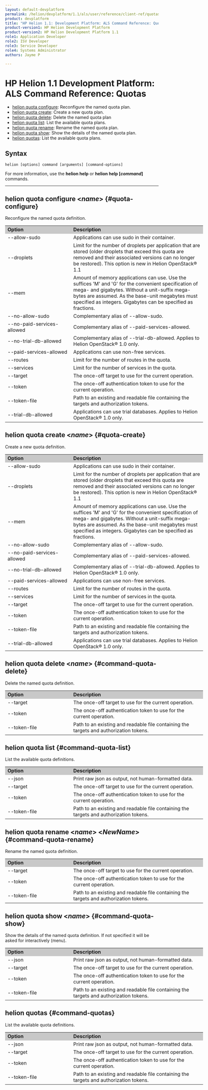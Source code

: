 ```yaml
---
layout: default-devplatform
permalink: /helion/devplatform/1.1/als/user/reference/client-ref/quotas/
product: devplatform
title: "HP Helion 1.1: Development Platform: ALS Command Reference: Quotas"
product-version1: HP Helion Development Platform
product-version2: HP Helion Development Platform 1.1
role1: Application Developer 
role2: ISV Developer
role3: Service Developer
role4: Systems Administrator
authors: Jayme P

---
```

<!--PUBLISHED-->

# HP Helion 1.1 Development Platform: ALS Command Reference: Quotas

- [helion quota configure](#command-quota-configure): Reconfigure the named quota plan.
- [helion quota create](#command-quota-create): Create a new quota plan.
- [helion quota delete](#command-quota-delete): Delete the named quota plan
- [helion quota list](#command-quota-list): List the available quota plans. 
- [helion quota rename](#command-quota-rename): Rename the named quota plan.
- [helion quota show](#command-quota-show): Show the details of the named quota plan.
- [helion quotas](#command-quotas): List the available quota plans.

## Syntax

	helion [options] command [arguments] [command-options]

For more information, use the **helion help** or **helion help [*command*]** commands.

<hr />

## helion quota configure <*name*> {#quota-configure}
Reconfigure the named quota definition. 

<table style="text-align: left; vertical-align: top; width:650px;">
<tr style="background-color: #C8C8C8;">
<td style="width: 200px;"><b>Option</b></td><td><b>Description</b></td>
</tr>
<tr><td>--allow-sudo</td>
<td>Applications can use sudo in their container.</td>
</tr>
<tr><td>--droplets</td><td> Limit for the number of droplets per application that are stored (older droplets that exceed this quota are removed and their associated versions can no longer be restored). This option is new in Helion OpenStack&#174; 1.1</td></tr>    <tr><td>--mem</td>
<td>Amount of memory applications can use. Use the suffices 'M' and 'G' for the convenient specification of mega- and gigabytes. Without a unit-suffix mega-bytes are assumed. As the base-unit megabytes must specified as integers. Gigabytes can be specified as fractions.</td>
</tr>    <tr><td>--no-allow-sudo</td>
<td>Complementary alias of --allow-sudo.</td>
</tr>    <tr><td>--no-paid-services-allowed</td>
<td>Complementary alias of --paid-services-allowed.</td>
</tr>    
</tr>    <tr><td>--no-trial-db-allowed</td>
<td>Complementary alias of --trial-db-allowed. Applies to Helion OpenStack&#174; 1.0 only.</td>
</tr><tr>
<td>--paid-services-allowed</td>
<td>Applications can use non-free services.</td>
</tr>    <tr><td>--routes</td><td>Limit for the number of routes in the quota.</td></tr><tr><td>--services</td>
<td>Limit for the number of services in the quota.</td>
</tr>    <tr><td>--target</td>
<td>The once-off target to use for the current operation.</td>
</tr>    <tr><td>--token</td>
<td>The once-off authentication token to use for the current
operation.</td>
</tr>    <tr><td>--token-file</td>
<td>Path to an existing and readable file containing the targets and
authorization tokens.</td>
</tr>
 <tr><td>--trial-db-allowed</td>
<td>Applications can use trial databases. Applies to Helion OpenStack&#174; 1.0 only.</td>
</tr> 
</table>

## helion quota create <*name*> {#quota-create}
Create a new quota definition. 

<table style="text-align: left; vertical-align: top; width:650px;">
<tr style="background-color: #C8C8C8;">
<td style="width: 200px;"><b>Option</b></td><td><b>Description</b></td>
</tr>
<tr><td>--allow-sudo</td>
<td>Applications can use sudo in their container.</td>
</tr>
<tr><td>--droplets</td><td> Limit for the number of droplets per application that are stored (older droplets that exceed this quota are removed and their associated versions can no longer be restored). This option is new in Helion OpenStack&#174; 1.1</td></tr>    <tr><td>--mem</td>
<td>Amount of memory applications can use. Use the suffices 'M' and 'G' for the convenient specification of mega- and gigabytes. Without a unit-suffix mega-bytes are assumed. As the base-unit megabytes must specified as integers. Gigabytes can be specified as fractions.</td>
</tr>    <tr><td>--no-allow-sudo</td>
<td>Complementary alias of --allow-sudo.</td>
</tr>    <tr><td>--no-paid-services-allowed</td>
<td>Complementary alias of --paid-services-allowed.</td>
</tr>   
</tr>    <tr><td>--no-trial-db-allowed</td>
<td>Complementary alias of --trial-db-allowed. Applies to Helion OpenStack&#174; 1.0 only.</td>
</tr>   <tr>
<td>--paid-services-allowed</td>
<td>Applications can use non-free services.</td>
</tr>    <tr><td>--routes</td><td>Limit for the number of routes in the quota.</td></tr><tr><td>--services</td>
<td>Limit for the number of services in the quota.</td>
</tr>    <tr><td>--target</td>
<td>The once-off target to use for the current operation.</td>
</tr>    <tr><td>--token</td>
<td>The once-off authentication token to use for the current
operation.</td>
</tr>    <tr><td>--token-file</td>
<td>Path to an existing and readable file containing the targets and
authorization tokens.</td>
</tr>
 <tr><td>--trial-db-allowed</td>
<td>Applications can use trial databases. Applies to Helion OpenStack&#174; 1.0 only.</td>
</tr> 
</table>

## helion quota delete <*name*> {#command-quota-delete}
Delete the named quota definition. 

<table style="text-align: left; vertical-align: top; width:650px;">
<tr style="background-color: #C8C8C8;">
<td style="width: 200px;"><b>Option</b></td><td><b>Description</b></td>
</tr>
<tr>
<td>--target</td>
<td>The once-off target to use for the current operation.</td>
</tr>    <tr><td>--token</td>
<td>The once-off authentication token to use for the current
operation.</td>
</tr>    <tr><td>--token-file</td>
<td>Path to an existing and readable file containing the targets and
authorization tokens.</td>
</tr>
</table>

## helion quota list {#command-quota-list}
List the available quota definitions.

<table style="text-align: left; vertical-align: top; width:650px;">
<tr style="background-color: #C8C8C8;">
<td style="width: 200px;"><b>Option</b></td><td><b>Description</b></td>
</tr>
<tr><td>--json</td>
<td>Print raw json as output, not human-formatted data.</td>
</tr><tr>
<td>--target</td>
<td>The once-off target to use for the current operation.</td>
</tr>    <tr><td>--token</td>
<td>The once-off authentication token to use for the current
operation.</td>
</tr>    <tr><td>--token-file</td>
<td>Path to an existing and readable file containing the targets and
authorization tokens.</td>
</tr>
</table>

## helion quota rename <*name*> <*NewName*> {#command-quota-rename}
Rename the named quota definition. 

<table style="text-align: left; vertical-align: top; width:650px;">
<tr style="background-color: #C8C8C8;">
<td style="width: 200px;"><b>Option</b></td><td><b>Description</b></td>
</tr>
<tr>
<td>--target</td>
<td>The once-off target to use for the current operation.</td>
</tr>    <tr><td>--token</td>
<td>The once-off authentication token to use for the current
operation.</td>
</tr>    <tr><td>--token-file</td>
<td>Path to an existing and readable file containing the targets and
authorization tokens.</td>
</tr>
</table>

## helion quota show <*name*> {#command-quota-show}
Show the details of the named quota definition. If not specified it will be asked for interactively (menu). 

<table style="text-align: left; vertical-align: top; width:650px;">
<tr style="background-color: #C8C8C8;">
<td style="width: 200px;"><b>Option</b></td><td><b>Description</b></td>
</tr>
<tr><td>--json</td>
<td>Print raw json as output, not human-formatted data.</td>
</tr><tr>
<td>--target</td>
<td>The once-off target to use for the current operation.</td>
</tr>    <tr><td>--token</td>
<td>The once-off authentication token to use for the current
operation.</td>
</tr>    <tr><td>--token-file</td>
<td>Path to an existing and readable file containing the targets and
authorization tokens.</td>
</tr>
</table>

## helion quotas {#command-quotas}
List the available quota definitions. 

<table style="text-align: left; vertical-align: top; width:650px;">
<tr style="background-color: #C8C8C8;">
<td style="width: 200px;"><b>Option</b></td><td><b>Description</b></td>
</tr>
<tr><td>--json</td>
<td>Print raw json as output, not human-formatted data.</td>
</tr><tr>
<td>--target</td>
<td>The once-off target to use for the current operation.</td>
</tr>    <tr><td>--token</td>
<td>The once-off authentication token to use for the current
operation.</td>
</tr>    <tr><td>--token-file</td>
<td>Path to an existing and readable file containing the targets and
authorization tokens.</td>
</tr>
</table>
